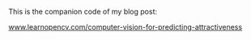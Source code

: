 This is the companion code of my blog post:

www.learnopencv.com/computer-vision-for-predicting-attractiveness